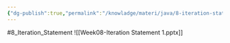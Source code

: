 ```yaml
---
{"dg-publish":true,"permalink":"/knowladge/materi/java/8-iteration-statement/","dgPassFrontmatter":true,"noteIcon":"","created":"2024-06-15T12:21:20.938+07:00","updated":"2024-07-02T08:47:46.989+07:00"}
---
```


#8_Iteration_Statement
![[Week08-Iteration Statement 1.pptx]]
